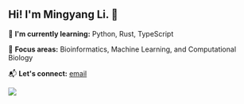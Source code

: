 ## Hi! I'm Mingyang Li. 👋

<!--
**Bluetea577/Bluetea577** is a ✨ _special_ ✨ repository because its `README.md` (this file) appears on your GitHub profile.

Here are some ideas to get you started:

- 🔭 I’m currently working on ...
- 🌱 I’m currently learning ...
- 👯 I’m looking to collaborate on ...
- 🤔 I’m looking for help with ...
- 💬 Ask me about ...
- 📫 How to reach me: ...
- 😄 Pronouns: ...
- ⚡ Fun fact: ...
-->

🌱 **I'm currently learning:** Python, Rust, TypeScript

🎯 **Focus areas:** Bioinformatics, Machine Learning, and Computational Biology

📬 **Let's connect:** [email](mailto:limingyang@stu.jiangnan.edu.cn)

<img src="https://github-readme-stats.vercel.app/api?username=Bluetea577&theme=tokyonight&show_icons=true&show=prs_merged" />

